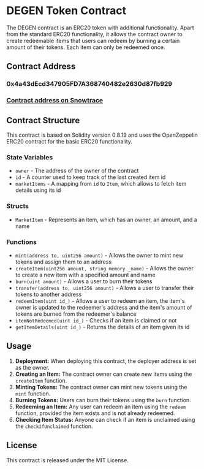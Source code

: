 # DEGEN Token Contract

The DEGEN contract is an ERC20 token with additional functionality. Apart from the standard ERC20 functionality, it allows the contract owner to create redeemable items that users can redeem by burning a certain amount of their tokens. Each item can only be redeemed once.

## Contract Address

### **0x4a43dEcd347905FD7A368740482e2630d87fb929**

### **[Contract address on Snowtrace](https://testnet.snowtrace.io/address/0x4a43dEcd347905FD7A368740482e2630d87fb929)**

## Contract Structure

This contract is based on Solidity version 0.8.19 and uses the OpenZeppelin ERC20 contract for the basic ERC20 functionality.

### State Variables

- `owner` - The address of the owner of the contract
- `id` - A counter used to keep track of the last created item id
- `marketItems` - A mapping from `id` to `Item`, which allows to fetch item details using its id

### Structs

- `MarketItem` - Represents an item, which has an owner, an amount, and a name

### Functions

- `mint(address to, uint256 amount)` - Allows the owner to mint new tokens and assign them to an address
- `createItem(uint256 amount, string memory _name)` - Allows the owner to create a new item with a specified amount and name
- `burn(uint amount)` - Allows a user to burn their tokens
- `transfer(address to, uint256 amount)` - Allows a user to transfer their tokens to another address
- `redeemItem(uint id_)` - Allows a user to redeem an item, the item's owner is updated to the redeemer's address and the item's amount of tokens are burned from the redeemer's balance
- `itemNotRedeemed(uint id_)` - Checks if an item is claimed or not
- `getItemDetails(uint id_)` - Returns the details of an item given its id

## Usage

1. **Deployment:** When deploying this contract, the deployer address is set as the owner.
2. **Creating an Item:** The contract owner can create new items using the `createItem` function.
3. **Minting Tokens:** The contract owner can mint new tokens using the `mint` function.
4. **Burning Tokens:** Users can burn their tokens using the `burn` function.
5. **Redeeming an Item:** Any user can redeem an item using the `redeem` function, provided the item exists and is not already redeemed.
6. **Checking Item Status:** Anyone can check if an item is unclaimed using the `checkIfUnclaimed` function.

## License

This contract is released under the MIT License.
